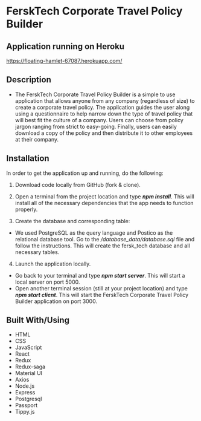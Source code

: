 # FerskTech Corporate Travel Policy Builder

## Application running on Heroku

<https://floating-hamlet-67087.herokuapp.com/>

## Description

* The FerskTech Corporate Travel Policy Builder is a simple to use application that allows anyone from any company (regardless of size) to create a corporate travel policy. The application guides the user along using a questionnaire to help narrow down the type of travel policy that will best fit the culture of a company. Users can choose from policy jargon ranging from strict to easy-going. Finally, users can easily download a copy of the policy and then distribute it to other employees at their company.

## Installation

In order to get the application up and running, do the following:

1. Download code locally from GitHub (fork & clone).

2. Open a terminal from the project location and type ***npm install***. This will install all of the necessary dependencies that the app needs to function properly.
3. Create the database and corresponding table:

* We used PostgreSQL as the query language and Postico as the relational database tool. Go to the */database_data/database.sql* file and follow the instructions. This will create the fersk_tech database and all necessary tables.

4. Launch the application locally.

* Go back to your terminal and type ***npm start server***. This will start a local server on port 5000.
* Open another terminal session (still at your project location) and type ***npm start client***. This will start the FerskTech Corporate Travel Policy Builder application on port 3000.

## Built With/Using

* HTML
* CSS
* JavaScript
* React
* Redux
* Redux-saga
* Material UI
* Axios
* Node.js
* Express
* Postgresql
* Passport
* Tippy.js
